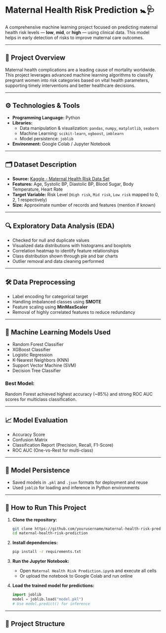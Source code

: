 # Maternal Health Risk Prediction 🚼🩺

A comprehensive machine learning project focused on predicting maternal health risk levels — **low**, **mid**, or **high** — using clinical data. This model helps in early detection of risks to improve maternal care outcomes.

---

## 📖 Project Overview

Maternal health complications are a leading cause of mortality worldwide. This project leverages advanced machine learning algorithms to classify pregnant women into risk categories based on vital health parameters, supporting timely interventions and better healthcare decisions.

---

## ⚙️ Technologies & Tools

- **Programming Language:** Python  
- **Libraries:**  
  - Data manipulation & visualization: `pandas`, `numpy`, `matplotlib`, `seaborn`  
  - Machine Learning: `scikit-learn`, `xgboost`, `imblearn`  
  - Model persistence: `joblib`  
- **Environment:** Google Colab / Jupyter Notebook

---

## 🗂 Dataset Description

- **Source:** [Kaggle - Maternal Health Risk Data Set](https://www.kaggle.com/datasets/andrewmvd/maternal-health-risk-data)  
- **Features:** Age, Systolic BP, Diastolic BP, Blood Sugar, Body Temperature, Heart Rate  
- **Target Variable:** Risk Level (`High risk`, `Mid risk`, `Low risk` mapped to 0, 2, 1 respectively)  
- **Size:** Approximate number of records and features (mention if known)

---

## 🔍 Exploratory Data Analysis (EDA)

- Checked for null and duplicate values  
- Visualized data distributions with histograms and boxplots  
- Correlation heatmap to identify feature relationships  
- Class distribution shown through pie and bar charts  
- Outlier removal and data cleaning performed

---

## 🛠 Data Preprocessing

- Label encoding for categorical target  
- Handling imbalanced classes using **SMOTE**  
- Feature scaling using **MinMaxScaler**  
- Removal of highly correlated features to reduce redundancy

---

## 🤖 Machine Learning Models Used

- Random Forest Classifier  
- XGBoost Classifier  
- Logistic Regression  
- K-Nearest Neighbors (KNN)  
- Support Vector Machine (SVM)  
- Decision Tree Classifier

### Best Model:  
Random Forest achieved highest accuracy (~85%) and strong ROC AUC scores for multiclass classification.

---

## 📈 Model Evaluation

- Accuracy Score  
- Confusion Matrix  
- Classification Report (Precision, Recall, F1-Score)  
- ROC AUC (One-vs-Rest for multi-class)

---

## 💾 Model Persistence

- Saved models in `.pkl` and `.json` formats for deployment and reuse  
- Used `joblib` for loading and inference in Python environments

---

## 🚀 How to Run This Project

1. **Clone the repository:**
    ```bash
    git clone https://github.com/yourusername/maternal-health-risk-prediction.git
    cd maternal-health-risk-prediction
    ```

2. **Install dependencies:**
    ```bash
    pip install -r requirements.txt
    ```

3. **Run the Jupyter Notebook:**
    - Open `Maternal Health Risk Prediction.ipynb` and execute all cells  
    - Or upload the notebook to Google Colab and run online

4. **Load the trained model for predictions:**
    ```python
    import joblib
    model = joblib.load("model.pkl")
    # Use model.predict() for inference
    ```

---

## 📁 Project Structure

